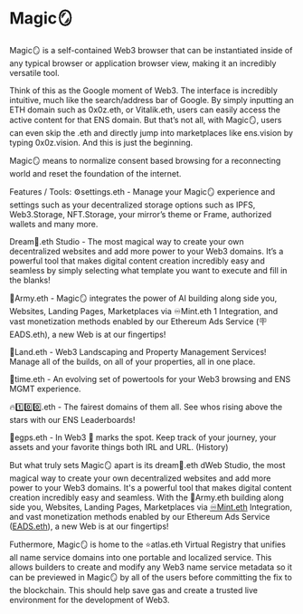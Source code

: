 # Magic🪞

Magic🪞 is a self-contained Web3 browser that can be instantiated inside of any typical browser or application browser view, making it an incredibly versatile tool.

Think of this as the Google moment of Web3. The interface is incredibly intuitive, much like the search/address bar of Google. By simply inputting an ETH domain such as 0x0z.eth, or Vitalik.eth, users can easily access the active content for that ENS domain. But that’s not all, with Magic🪞, users can even skip the .eth and directly jump into marketplaces like ens.vision by typing 0x0z.vision. And this is just the beginning.

Magic🪞 means to normalize consent based browsing for a reconnecting world and reset the foundation of the internet.

Features / Tools:
:gear:settings.eth - Manage your Magic:mirror: experience and settings such as your decentralized storage options such as IPFS, Web3.Storage, NFT.Storage, your mirror’s theme or Frame, authorized wallets and many more.

Dream🎨.eth Studio - The most magical way to create your own decentralized websites and add more power to your Web3 domains. It’s a powerful tool that makes digital content creation incredibly easy and seamless by simply selecting what template you want to execute and fill in the blanks!

:robot:Army.eth - Magic:mirror: integrates the power of AI building along side you, Websites, Landing Pages, Marketplaces via :infinity:Mint.eth 1 Integration, and vast monetization methods enabled by our Ethereum Ads Service (:placard:EADS.eth), a new Web is at our fingertips!

:candy:Land.eth - Web3 Landscaping and Property Management Services! Manage all of the builds, on all of your properties, all in one place.

:toolbox:time.eth - An evolving set of powertools for your Web3 browsing and ENS MGMT experience.

:fire::one::zero::zero:.eth - The fairest domains of them all. See whos rising above the stars with our ENS Leaderboards!

:round_pushpin:egps.eth - In Web3 :vulcan_salute: marks the spot. Keep track of your journey, your assets and your favorite things both IRL and URL. (History)

But what truly sets Magic🪞 apart is its dream🎨.eth dWeb Studio, the most magical way to create your own decentralized websites and add more power to your Web3 domains. It's a powerful tool that makes digital content creation incredibly easy and seamless. With the 🤖Army.eth building along side you, Websites, Landing Pages, Marketplaces via [♾Mint.eth](https://www.magicmirror.one/infinitymint.eth) Integration, and vast monetization methods enabled by our Ethereum Ads Service ([EADS.eth](https://magicmirror.one/eads.eth)), a new Web is at our fingertips!

Futhermore, Magic🪞 is home to the ⭐️atlas.eth Virtual Registry that unifies all name service domains into one portable and localized service. This allows builders to create and modify any Web3 name service metadata so it can be previewed in Magic🪞 by all of the users before committing the fix to the blockchain. This should help save gas and create a trusted live environment for the development of Web3.
